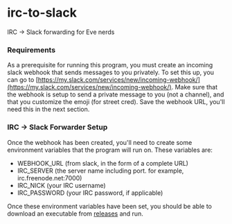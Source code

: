 # irc-to-slack
IRC -> Slack forwarding for Eve nerds

### Requirements

As a prerequisite for running this program, you must create an incoming slack webhook that sends messages to you privately.
To set this up, you can go to [https://my.slack.com/services/new/incoming-webhook/](https://my.slack.com/services/new/incoming-webhook/).
Make sure that the webhook is setup to send a private message to you (not a channel), and that you customize the emoji (for street cred).
Save the webhook URL, you'll need this in the next section.

### IRC -> Slack Forwarder Setup

Once the webhook has been created, you'll need to create some environment variables that the program will run on. These variables are:

- WEBHOOK_URL (from slack, in the form of a complete URL)
- IRC_SERVER (the server name including port. for example, irc.freenode.net:7000)
- IRC_NICK (your IRC username)
- IRC_PASSWORD (your IRC password, if applicable)

Once these environment variables have been set, you should be able to download an executable from [releases](https://github.com/odstderek/irc-to-slack/releases) and run.
